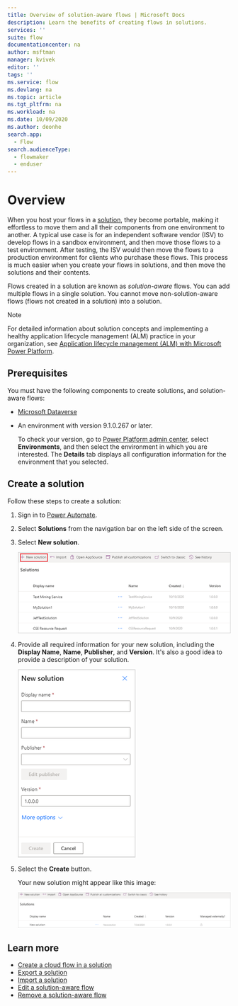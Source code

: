 ```yaml
---
title: Overview of solution-aware flows | Microsoft Docs
description: Learn the benefits of creating flows in solutions.
services: ''
suite: flow
documentationcenter: na
author: msftman
manager: kvivek
editor: ''
tags: ''
ms.service: flow
ms.devlang: na
ms.topic: article
ms.tgt_pltfrm: na
ms.workload: na
ms.date: 10/09/2020
ms.author: deonhe
search.app: 
  - Flow
search.audienceType: 
  - flowmaker
  - enduser
---
```


# Overview


When you host your flows in a [solution](/power-platform/alm/solution-concepts-alm), they become portable, making it effortless to move them and all their components from one environment to another. A typical use case is for an independent software vendor (ISV) to develop flows in a sandbox environment, and then move those flows to a test environment. After testing, the ISV would then move the flows to a production environment for clients who purchase these flows. This process is much easier when you create your flows in solutions, and then move the solutions and their contents.

Flows created in a solution are known as *solution-aware* flows. You can add multiple flows in a single solution. You cannot move non-solution-aware flows (flows not created in a solution) into a solution.

> [!NOTE]
> For detailed information about solution concepts and implementing a healthy application lifecycle management (ALM) practice in your organization, see [Application lifecycle management (ALM) with Microsoft Power Platform](/power-platform/alm/).

## Prerequisites

You must have the following components to create solutions, and solution-aware flows:

- [Microsoft Dataverse](https://docs.microsoft.com/powerapps/maker/common-data-service/data-platform-intro)
- An environment with version 9.1.0.267 or later.

  To check your version, go to [Power Platform admin center](https://admin.powerplatform.microsoft.com/), select **Environments**, and then select the environment in which you are interested. The **Details** tab displays all configuration information for the environment that you selected.

## Create a solution

Follow these steps to create a solution:

1. Sign in to [Power Automate](https://flow.microsoft.com).
1. Select **Solutions** from the navigation bar on the left side of the screen.
1. Select **New solution**.

   ![Select a new solution](./media/overview-solution-flows/select-new-solution.png "Screen showing select new solution")

1. Provide all required information for your new solution, including the **Display Name**,  **Name**, **Publisher**, and **Version**. It's also a good idea to provide a description of your solution.

   ![Select new solution](./media/overview-solution-flows/new-solution.png "new solution properties screen")

1. Select the **Create** button.

  
   Your new solution might appear like this image:


   ![Displays the new solution](./media/overview-solution-flows/new-solution-created.png "New solution showing on the *Solutions* screen")


  
## Learn more

- [Create a cloud flow in a solution](./create-flow-solution.md)
- [Export a solution](./export-flow-solution.md)
- [Import a solution](./import-flow-solution.md)
- [Edit a solution-aware flow](./edit-solution-aware-flow.md)
- [Remove a solution-aware flow](./remove-solution-aware-flow.md)
